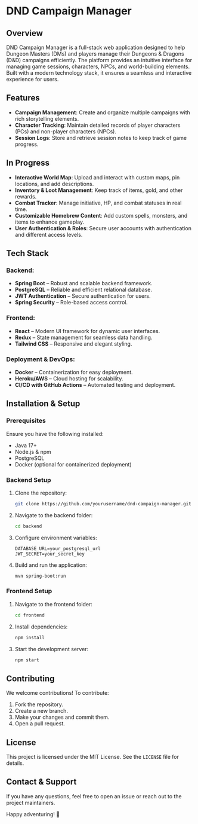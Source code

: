 # DND Campaign Manager

## Overview
DND Campaign Manager is a full-stack web application designed to help Dungeon Masters (DMs) and players manage their Dungeons & Dragons (D&D) campaigns efficiently. The platform provides an intuitive interface for managing game sessions, characters, NPCs, and world-building elements. Built with a modern technology stack, it ensures a seamless and interactive experience for users.

## Features
- **Campaign Management**: Create and organize multiple campaigns with rich storytelling elements.
- **Character Tracking**: Maintain detailed records of player characters (PCs) and non-player characters (NPCs).
- **Session Logs**: Store and retrieve session notes to keep track of game progress.

## In Progress
- **Interactive World Map**: Upload and interact with custom maps, pin locations, and add descriptions.
- **Inventory & Loot Management**: Keep track of items, gold, and other rewards.
- **Combat Tracker**: Manage initiative, HP, and combat statuses in real time.
- **Customizable Homebrew Content**: Add custom spells, monsters, and items to enhance gameplay.
- **User Authentication & Roles**: Secure user accounts with authentication and different access levels.

## Tech Stack
### Backend:
- **Spring Boot** – Robust and scalable backend framework.
- **PostgreSQL** – Reliable and efficient relational database.
- **JWT Authentication** – Secure authentication for users.
- **Spring Security** – Role-based access control.

### Frontend:
- **React** – Modern UI framework for dynamic user interfaces.
- **Redux** – State management for seamless data handling.
- **Tailwind CSS** – Responsive and elegant styling.

### Deployment & DevOps:
- **Docker** – Containerization for easy deployment.
- **Heroku/AWS** – Cloud hosting for scalability.
- **CI/CD with GitHub Actions** – Automated testing and deployment.

## Installation & Setup
### Prerequisites
Ensure you have the following installed:
- Java 17+
- Node.js & npm
- PostgreSQL
- Docker (optional for containerized deployment)

### Backend Setup
1. Clone the repository:
   ```bash
   git clone https://github.com/yourusername/dnd-campaign-manager.git
   ```
2. Navigate to the backend folder:
   ```bash
   cd backend
   ```
3. Configure environment variables:
   ```
   DATABASE_URL=your_postgresql_url
   JWT_SECRET=your_secret_key
   ```
4. Build and run the application:
   ```bash
   mvn spring-boot:run
   ```

### Frontend Setup
1. Navigate to the frontend folder:
   ```bash
   cd frontend
   ```
2. Install dependencies:
   ```bash
   npm install
   ```
3. Start the development server:
   ```bash
   npm start
   ```

## Contributing
We welcome contributions! To contribute:
1. Fork the repository.
2. Create a new branch.
3. Make your changes and commit them.
4. Open a pull request.

## License
This project is licensed under the MIT License. See the `LICENSE` file for details.

## Contact & Support
If you have any questions, feel free to open an issue or reach out to the project maintainers.

Happy adventuring! 🎲


